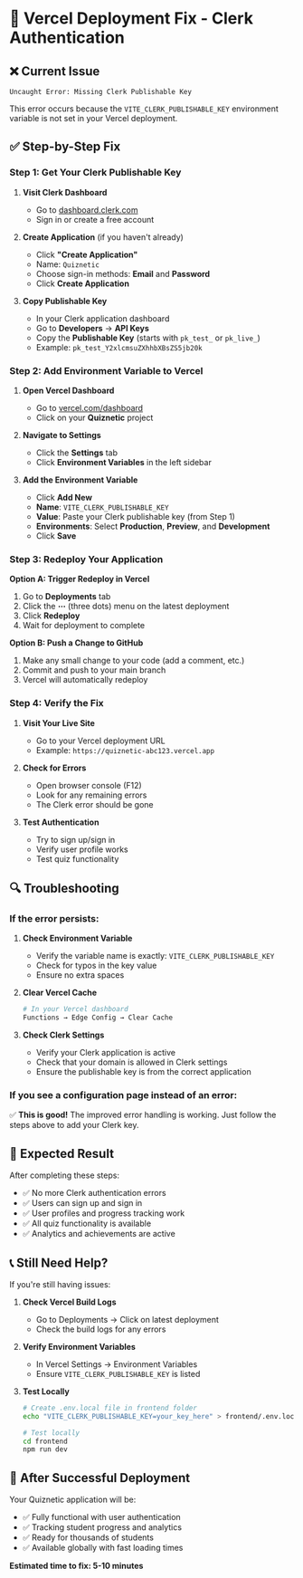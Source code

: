 # 🔧 Vercel Deployment Fix - Clerk Authentication

## ❌ **Current Issue**
```
Uncaught Error: Missing Clerk Publishable Key
```

This error occurs because the `VITE_CLERK_PUBLISHABLE_KEY` environment variable is not set in your Vercel deployment.

## ✅ **Step-by-Step Fix**

### **Step 1: Get Your Clerk Publishable Key**

1. **Visit Clerk Dashboard**
   - Go to [dashboard.clerk.com](https://dashboard.clerk.com)
   - Sign in or create a free account

2. **Create Application** (if you haven't already)
   - Click **"Create Application"**
   - Name: `Quiznetic`
   - Choose sign-in methods: **Email** and **Password**
   - Click **Create Application**

3. **Copy Publishable Key**
   - In your Clerk application dashboard
   - Go to **Developers** → **API Keys**
   - Copy the **Publishable Key** (starts with `pk_test_` or `pk_live_`)
   - Example: `pk_test_Y2xlcmsuZXhhbXBsZS5jb20k`

### **Step 2: Add Environment Variable to Vercel**

1. **Open Vercel Dashboard**
   - Go to [vercel.com/dashboard](https://vercel.com/dashboard)
   - Click on your **Quiznetic** project

2. **Navigate to Settings**
   - Click the **Settings** tab
   - Click **Environment Variables** in the left sidebar

3. **Add the Environment Variable**
   - Click **Add New**
   - **Name**: `VITE_CLERK_PUBLISHABLE_KEY`
   - **Value**: Paste your Clerk publishable key (from Step 1)
   - **Environments**: Select **Production**, **Preview**, and **Development**
   - Click **Save**

### **Step 3: Redeploy Your Application**

**Option A: Trigger Redeploy in Vercel**
1. Go to **Deployments** tab
2. Click the **⋯** (three dots) menu on the latest deployment
3. Click **Redeploy**
4. Wait for deployment to complete

**Option B: Push a Change to GitHub**
1. Make any small change to your code (add a comment, etc.)
2. Commit and push to your main branch
3. Vercel will automatically redeploy

### **Step 4: Verify the Fix**

1. **Visit Your Live Site**
   - Go to your Vercel deployment URL
   - Example: `https://quiznetic-abc123.vercel.app`

2. **Check for Errors**
   - Open browser console (F12)
   - Look for any remaining errors
   - The Clerk error should be gone

3. **Test Authentication**
   - Try to sign up/sign in
   - Verify user profile works
   - Test quiz functionality

## 🔍 **Troubleshooting**

### **If the error persists:**

1. **Check Environment Variable**
   - Verify the variable name is exactly: `VITE_CLERK_PUBLISHABLE_KEY`
   - Check for typos in the key value
   - Ensure no extra spaces

2. **Clear Vercel Cache**
   ```bash
   # In your Vercel dashboard
   Functions → Edge Config → Clear Cache
   ```

3. **Check Clerk Settings**
   - Verify your Clerk application is active
   - Check that your domain is allowed in Clerk settings
   - Ensure the publishable key is from the correct application

### **If you see a configuration page instead of an error:**

✅ **This is good!** The improved error handling is working. Just follow the steps above to add your Clerk key.

## 🎯 **Expected Result**

After completing these steps:
- ✅ No more Clerk authentication errors
- ✅ Users can sign up and sign in
- ✅ User profiles and progress tracking work
- ✅ All quiz functionality is available
- ✅ Analytics and achievements are active

## 📞 **Still Need Help?**

If you're still having issues:

1. **Check Vercel Build Logs**
   - Go to Deployments → Click on latest deployment
   - Check the build logs for any errors

2. **Verify Environment Variables**
   - In Vercel Settings → Environment Variables
   - Ensure `VITE_CLERK_PUBLISHABLE_KEY` is listed

3. **Test Locally**
   ```bash
   # Create .env.local file in frontend folder
   echo "VITE_CLERK_PUBLISHABLE_KEY=your_key_here" > frontend/.env.local
   
   # Test locally
   cd frontend
   npm run dev
   ```

## 🚀 **After Successful Deployment**

Your Quiznetic application will be:
- ✅ Fully functional with user authentication
- ✅ Tracking student progress and analytics
- ✅ Ready for thousands of students
- ✅ Available globally with fast loading times

**Estimated time to fix: 5-10 minutes** 